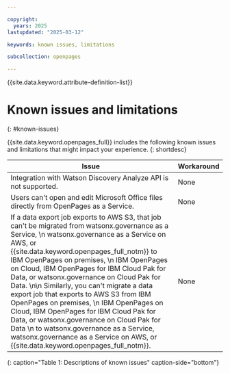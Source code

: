 ```yaml
---

copyright:
  years: 2025
lastupdated: "2025-03-12"

keywords: known issues, limitations

subcollection: openpages

---
```


{{site.data.keyword.attribute-definition-list}}

# Known issues and limitations
{: #known-issues}

{{site.data.keyword.openpages_full}} includes the following known issues and limitations that might impact your experience.
{: shortdesc}

| Issue                                                                                  | Workaround                                 |
| -------------------------------------------------------------------------------------- | ------------------------------------------ |
| Integration with Watson Discovery Analyze API is not supported.                        | None                                       |
| Users can't open and edit Microsoft Office files directly from OpenPages as a Service. | None                                       |
| If a data export job exports to AWS S3, that job can't be migrated from watsonx.governance as a Service, \n watsonx.governance as a Service on AWS, or {{site.data.keyword.openpages_full_notm}} to IBM OpenPages on premises, \n IBM OpenPages on Cloud, IBM OpenPages for IBM Cloud Pak for Data, or watsonx.governance on Cloud Pak for Data. \n\n Similarly, you can't migrate a data export job that exports to AWS S3 from IBM OpenPages on premises, \n IBM OpenPages on Cloud, IBM OpenPages for IBM Cloud Pak for Data, or watsonx.governance on Cloud Pak for Data \n to watsonx.governance as a Service, watsonx.governance as a Service on AWS, or {{site.data.keyword.openpages_full_notm}}. | None                                       |
{: caption="Table 1: Descriptions of known issues" caption-side="bottom"}
